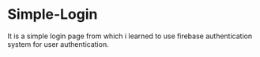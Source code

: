 # Simple-Login
It is  a simple login page from which i learned to use firebase authentication system for user authentication.
